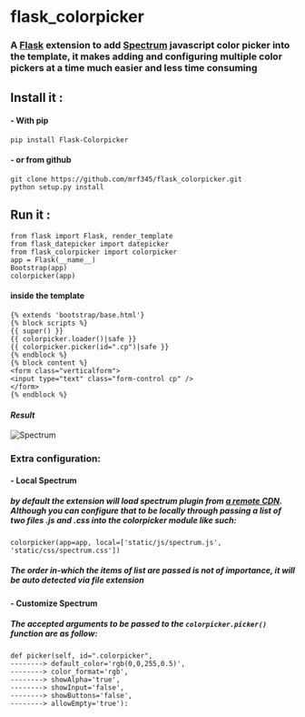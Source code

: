 # flask_colorpicker
### A [Flask][9c2c9277] extension to add [Spectrum][2e6e1a93] javascript color picker into the template, it makes adding and configuring multiple color pickers at a time much easier and less time consuming

  [9c2c9277]: http://flask.pocoo.org/ "Flask website"
  [2e6e1a93]: https://github.com/bgrins/spectrum "Spectrum repo"

## Install it :
#### - With pip
`pip install Flask-Colorpicker` <br />
#### - or from github
`git clone https://github.com/mrf345/flask_colorpicker.git`<br />
`python setup.py install`
## Run it :
`from flask import Flask, render_template` <br />
`from flask_datepicker import datepicker` <br />
`from flask_colorpicker import colorpicker` <br />
`app = Flask(__name__)` <br />
`Bootstrap(app)` <br />
`colorpicker(app)` <br />
#### inside the template
`{% extends 'bootstrap/base.html'}` <br />
`{% block scripts %}` <br />
`{{ super() }}` <br />
`{{ colorpicker.loader()|safe }}` <br />
`{{ colorpicker.picker(id=".cp")|safe }}` <br />
`{% endblock %}`<br />
`{% block content %}` <br />
`<form class="verticalform">`<br />
`<input type="text" class="form-control cp" />` <br />
`</form>`<br />
`{% endblock %}` <br />

#### _Result_
![Spectrum](https://raw.githubusercontent.com/usb-resetter/usb-resetter.github.io/master/images/colorpicker.png)
### Extra configuration:
#### - Local Spectrum
##### by default the extension will load spectrum plugin from [a remote CDN][25530337]. Although you can configure that to be locally through passing a list of two files .js and .css into the colorpicker module like such:
`colorpicker(app=app, local=['static/js/spectrum.js', 'static/css/spectrum.css'])`
##### _The order in-which the items of list are passed is not of importance, it will be auto detected via file extension_

  [25530337]: https://cdnjs.com/libraries/spectrum "Spectrum CDN"

#### - Customize Spectrum
##### The accepted arguments to be passed to the `colorpicker.picker()` function are as follow:
`def picker(self, id=".colorpicker",` <br />
`--------> default_color='rgb(0,0,255,0.5)',` <br />
`--------> color_format='rgb',`<br />
`--------> showAlpha='true',`<br />
`--------> showInput='false',`<br />
`--------> showButtons='false',`<br />
`--------> allowEmpty='true'):`<br />
